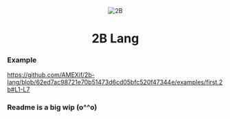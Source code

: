 <div align="center">
  <img src="https://user-images.githubusercontent.com/67397386/200191978-10bcf1f7-4e6e-4c88-9360-162dfd9883a9.gif" alt="2B">
  <h1>2B Lang</h1>
</div>

### Example
https://github.com/AMEXif/2b-lang/blob/62ed7ac98721e70b51473d6cd05bfc520f47344e/examples/first.2b#L1-L7

### Readme is a big wip (o^^o)
